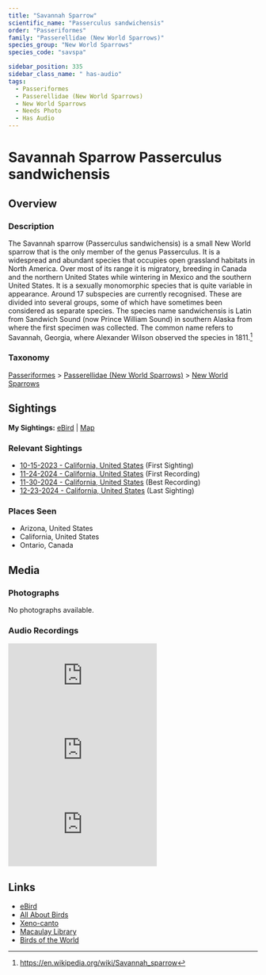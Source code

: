 ```yaml
---
title: "Savannah Sparrow"
scientific_name: "Passerculus sandwichensis"
order: "Passeriformes"
family: "Passerellidae (New World Sparrows)"
species_group: "New World Sparrows"
species_code: "savspa"

sidebar_position: 335
sidebar_class_name: " has-audio"
tags: 
  - Passeriformes
  - Passerellidae (New World Sparrows)
  - New World Sparrows
  - Needs Photo
  - Has Audio
---
```


# Savannah Sparrow <span className='sci_name'>Passerculus sandwichensis</span>

## Overview

### Description
The Savannah sparrow (Passerculus sandwichensis) is a small New World sparrow that is the only member of the genus Passerculus. It is a widespread and abundant species that occupies open grassland habitats in North America.
Over most of its range it is migratory, breeding in Canada and the northern United States while wintering in Mexico and the southern United States. It is a sexually monomorphic species that is quite variable in appearance. Around 17 subspecies are currently recognised. These are divided into several groups, some of which have sometimes been considered as separate species.
The species name sandwichensis is Latin from Sandwich Sound (now Prince William Sound) in southern Alaska from where the first specimen was collected. The common name refers to Savannah, Georgia, where Alexander Wilson observed the species in 1811.[^1]

[^1]: https://en.wikipedia.org/wiki/Savannah_sparrow

### Taxonomy
[Passeriformes](/tags/passeriformes) > [Passerellidae (New World Sparrows)](/tags/passerellidae-new-world-sparrows) > [New World Sparrows](/tags/new-world-sparrows)


## Sightings

**My Sightings:** [eBird](https://ebird.org/lifelist?r=world&time=life&spp=savspa) | [Map](/map?species_code=savspa)

### Relevant Sightings

* [10-15-2023 - California, United States](https://ebird.org/checklist/S152332833) (First Sighting)
* [11-24-2024 - California, United States](https://ebird.org/checklist/S203486069) (First Recording)
* [11-30-2024 - California, United States](https://ebird.org/checklist/S204068913) (Best Recording)
* [12-23-2024 - California, United States](https://ebird.org/checklist/S206318000) (Last Sighting)

### Places Seen

* Arizona, United States
* California, United States
* Ontario, Canada



## Media
### Photographs
No photographs available.

### Audio Recordings
<iframe className="audio_iframe" src="https://macaulaylibrary.org/asset/626684620/embed" frameBorder="0" allowFullScreen></iframe>
<iframe className="audio_iframe" src="https://macaulaylibrary.org/asset/626915529/embed" frameBorder="0" allowFullScreen></iframe>
<iframe className="audio_iframe" src="https://macaulaylibrary.org/asset/627926530/embed" frameBorder="0" allowFullScreen></iframe>

## Links
* [eBird](https://ebird.org/species/savspa) 
* [All About Birds](https://www.allaboutbirds.org/guide/savspa) 
* [Xeno-canto](https://www.xeno-canto.org/species/passerculus-sandwichensis) 
* [Macaulay Library](https://search.macaulaylibrary.org/catalog?taxonCode=savspa&sort=rating_rank_desc)
* [Birds of the World](https://birdsoftheworld.org/bow/species/savspa)
